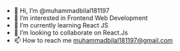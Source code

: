 - 👋 Hi, I’m @muhammadbilal181197
- 👀 I’m interested in Frontend Web Development
- 🌱 I’m currently learning React JS
- 💞️ I’m looking to collaborate on React.Js
- 📫 How to reach me muhammadbilal181197@gmail.com


